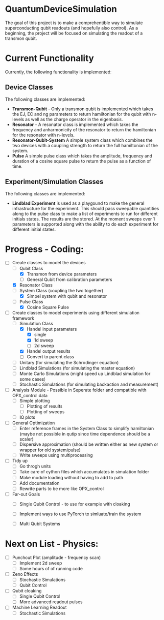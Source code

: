 # QuantumDeviceSimulation
The goal of this project is to make a comprehentible way to simulate superconducting qubit readouts (and hopefully also control). As a beginning, the project will be focused on simulating the readout of a transmon qubit. 

# Current Functionality 
Currently, the following functionality is implemented:

## Device Classes
The following classes are implemented:
- **Transmon-Qubit** - Only a transmon qubit is implemented which takes the EJ, EC and ng parameters to return hamiltonian for the qubit with n-levels as well as the charge operator in the eigenbasis. 
- **Resonator** - A resonator class is implemented which takes the frequency and anharmonicity of the resonator to return the hamiltonian for the resonator with n-levels.
- **Resonator-Qubit-System** A simple system class which combines the two devices with a coupling strength to return the full hamiltonian of the system.
- **Pulse** A simple pulse class which takes the amplitude, frequency and duration of a cosine square pulse to return the pulse as a function of time.

## Experiment/Simulation Classes
The following classes are implemented:
- **Lindblad Experiment** is used as a playgound to make the general infrastructure for the experiment. This should pass sweepable quantities along to the pulse class to make a list of experiments to run for different initials states. The results are the stored. At the moment sweeps over 1 parameters is supported along with the ability to do each experiment for different initial states.

# Progress - Coding:
- [ ] Create classes to model the devices
  - [ ] Qubit Class
    - [x] Transmon from device parameters
    - [ ] General Qubit from calibration parameters
  - [x] Resonator Class
  - [ ] System Class (coupling the two together)
    - [x] Simpel system with qubit and resonator 
  - [ ] Pulse Class
    - [x] Cosine Square Pulse
- [ ] Create classes to model experiments using different simulation framework
  - [ ] Simulation Class
    - [x] Handel input parameters
      - [x] single
      - [x] 1d sweep
      - [ ] 2d sweep
    - [x] Handel output results
    - [ ] Convert to parent class
  - [ ] Unitary (for simulating the Schrodinger equation)
  - [ ] Lindblad Simulations (for simulating the master equation) 
  - [ ] Monte Carlo Simulations (might speed up Lindblad simulation for some cases)
  - [ ] Stochastic Simulations (for simulating backaction and measurement)
- [ ] Analysis Module - Possible in Seperate folder and compatible with OPX_control data
  - [ ] Simple plotting
    - [ ] Plotting of results
    - [ ] Plotting of sweeps
  - [ ] IQ plots
- [ ] General Optimization
  - [ ] Enter reference frames in the System Class to simplify hamiltonian (maybe not possible in qutip since time dependence should be a scaler)
  - [ ] Dispersive approximation (should be written either as new system or wrapper for old system/pulse)
  - [ ] Write sweeps using multiprocessing
- [ ] Tidy up 
  - [ ] Go throgh units
  - [ ] Take care of cython files which accumulates in simulation folder
  - [ ] Make module loading without having to add to path
  - [ ] Add documentation
  - [ ] Rewrite parts to be more like OPX_control
- [ ] Far-out Goals
  - [ ] Single Qubit Control - to use for example with cloaking
  - [ ] Implement ways to use PyTorch to simluate/train the system
  - [ ] Multi Qubit Systems


# Next on List - Physics:
- [ ] Punchout Plot (amplitude - frequency scan)
  - [ ] Implement 2d sweep
  - [ ] Some hours of of running code
- [ ] Zeno Effects
  - [ ] Stochastic Simulations
  - [ ] Qubit Control
- [ ] Qubit cloaking
  - [ ] Single Qubit Control
  - [ ] More advanced readout pulses
- [ ] Machine Learning Readout
  - [ ] Stochastic Simulations
